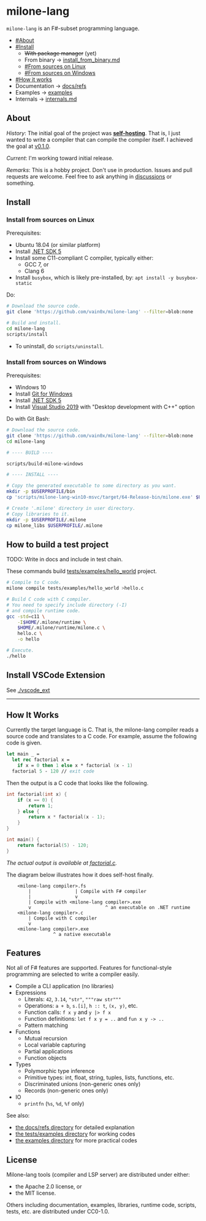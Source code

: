 # milone-lang

`milone-lang` is an F#-subset programming language.

- [#About](#about)
- [#Install](#install)
    - ~~With package manager~~ (yet)
    - From binary -> [install_from_binary.md](install_from_binary.md)
    - [#From sources on Linux](#install-from-sources-on-linux)
    - [#From sources on Windows](#install-from-sources-on-windows)
- [#How it works](#how-it-works)
- Documentation -> [docs/refs](docs/refs)
- Examples -> [examples](examples)
- Internals -> [internals.md](internals.md)

## About

*History*:
The initial goal of the project was **[self-hosting](https://en.wikipedia.org/wiki/Self-hosting)**.
That is, I just wanted to write a compiler that can compile the compiler itself.
I achieved the goal at [v0.1.0](https://github.com/vain0x/milone-lang/tree/v0.1.0).

*Current*:
I'm working toward initial release.

*Remarks*:
This is a hobby project.
Don't use in production.
Issues and pull requests are welcome.
Feel free to ask anything in [discussions](https://github.com/vain0x/milone-lang/discussions/4) or something.

## Install

### Install from sources on Linux

Prerequisites:

- Ubuntu 18.04 (or similar platform)
- Install [.NET SDK 5](https://dotnet.microsoft.com/download/dotnet/5.0)
- Install some C11-compliant C compiler, typically either:
    - GCC 7, or
    - Clang 6
- Install `busybox`, which is likely pre-installed, by:
    `apt install -y busybox-static`

Do:

```sh
# Download the source code.
git clone 'https://github.com/vain0x/milone-lang' --filter=blob:none

# Build and install.
cd milone-lang
scripts/install
```

- To uninstall, do `scripts/uninstall`.

### Install from sources on Windows

Prerequisites:

- Windows 10
- Install [Git for Windows](https://gitforwindows.org/)
- Install [.NET SDK 5](https://dotnet.microsoft.com/download/dotnet/5.0)
- Install [Visual Studio 2019](https://visualstudio.microsoft.com/ja/downloads/) with "Desktop development with C++" option

Do with Git Bash:

```sh
# Download the source code.
git clone 'https://github.com/vain0x/milone-lang' --filter=blob:none
cd milone-lang

# ---- BUILD ----

scripts/build-milone-windows

# ---- INSTALL ----

# Copy the generated executable to some directory as you want.
mkdir -p $USERPROFILE/bin
cp 'scripts/milone-lang-win10-msvc/target/64-Release-bin/milone.exe' $USERPROFILE/bin

# Create '.milone' directory in user directory.
# Copy libraries to it.
mkdir -p $USERPROFILE/.milone
cp milone_libs $USERPROFILE/.milone
```

## How to build a test project

TODO: Write in docs and include in test chain.

These commands build [tests/examples/hello_world](tests/examples/hello_world) project.

```sh
# Compile to C code.
milone compile tests/examples/hello_world >hello.c

# Build C code with C compiler.
# You need to specify include directory (-I)
# and compile runtime code.
gcc -std=c11 \
    -I$HOME/.milone/runtime \
    $HOME/.milone/runtime/milone.c \
    hello.c \
    -o hello

# Execute.
./hello
```

## Install VSCode Extension

See [./vscode_ext](./vscode_ext)

----

## How It Works

Currently the target language is C. That is, the milone-lang compiler reads a source code and translates to a C code. For example, assume the following code is given.

```fsharp
let main _ =
  let rec factorial x =
    if x = 0 then 1 else x * factorial (x - 1)
  factorial 5 - 120 // exit code
```

Then the output is a C code that looks like the following.

```c
int factorial(int x) {
    if (x == 0) {
        return 1;
    } else {
        return x * factorial(x - 1);
    }
}

int main() {
    return factorial(5) - 120;
}
```

*The actual output is available at [factorial.c](tests/examples/factorial/factorial.c).*

The diagram below illustrates how it does self-host finally.

```
    <milone-lang compiler>.fs
        |                | Compile with F# compiler
        |                v
        | Compile with <milone-lang compiler>.exe
        v                           ^ an executable on .NET runtime
    <milone-lang compiler>.c
        | Compile with C compiler
        v
    <milone-lang compiler>.exe
                 ^ a native executable
```

## Features

Not all of F# features are supported. Features for functional-style programming are selected to write a compiler easily.

- Compile a CLI application (no libraries)
- Expressions
    - Literals: `42`, `3.14`, `"str"`, `"""raw str"""`
    - Operations: `a + b`, `s.[i]`, `h :: t`, `(x, y)`, etc.
    - Function calls: `f x y` and `y |> f x`
    - Function definitions: `let f x y = ..` and `fun x y -> ..`
    - Pattern matching
- Functions
    - Mutual recursion
    - Local variable capturing
    - Partial applications
    - Function objects
- Types
    - Polymorphic type inference
    - Primitive types: int, float, string, tuples, lists, functions, etc.
    - Discriminated unions (non-generic ones only)
    - Records (non-generic ones only)
- IO
    - `printfn` (`%s`, `%d`, `%f` only)

See also:

- [the docs/refs directory](docs/refs/) for detailed explanation
- [the tests/examples directory](tests/examples) for working codes
- [the examples directory](examples) for more practical codes

## License

Milone-lang tools (compiler and LSP server) are distributed under either:

- the Apache 2.0 license, or
- the MIT license.

Others including documentation, examples, libraries, runtime code, scripts, tests, etc. are distributed under CC0-1.0.

